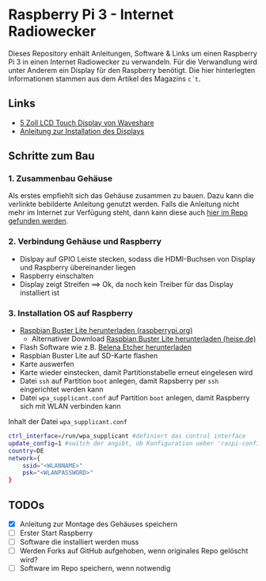 # Raspberry Pi 3 - Internet Radiowecker

Dieses Repository enhält Anleitungen, Software & Links um einen Raspberry Pi
3 in einen Internet Radiowecker zu verwandeln. Für die Verwandlung wird unter
Anderem ein Display für den Raspberry benötigt. Die hier hinterlegten
Informationen stammen aus dem Artikel des Magazins `c´t`.

## Links

- [5 Zoll LCD Touch Display von Waveshare](https://www.waveshare.com/5inch-hdmi-lcd-with-bicolor-case.htm)
- [Anleitung zur Installation des Displays](https://www.waveshare.com/img/devkit/accessories/5inch-HDMI-LCD-Bicolor-Holder/5inch-HDMI-LCD-Bicolor-Holder-LCD-assemble.jpg)

## Schritte zum Bau

### 1. Zusammenbau Gehäuse

Als erstes empfiehlt sich das Gehäuse zusammen zu bauen. Dazu kann die verlinkte bebilderte Anleitung genutzt werden.
Falls die Anleitung nicht mehr im Internet zur Verfügung steht, dann kann diese auch
[hier im Repo gefunden werden](assets/installation-case/5inch-HDMI-LCD-Bicolor-Holder-LCD-assemble.jpg).

### 2. Verbindung Gehäuse und Raspberry

- Dislpay auf GPIO Leiste stecken, sodass die HDMI-Buchsen von Display und Raspberry übereinander liegen
- Raspberry einschalten
- Display zeigt Streifen ==> Ok, da noch kein Treiber für das Display installiert ist

### 3. Installation OS auf Raspberry

- [Raspbian Buster Lite herunterladen (raspberrypi.org)](https://www.raspberrypi.org/downloads/raspbian/)
  - Alternativer Download [Raspbian Buster Lite herunterladen (heise.de)](https://www.heise.de/download/product/raspbian-91329)
- Flash Software wie z.B. [Belena Etcher herunterladen](https://www.balena.io/etcher/)
- Raspbian Buster Lite auf SD-Karte flashen
- Karte auswerfen
- Karte wieder einstecken, damit Partitionstabelle erneut eingelesen wird
- Datei `ssh` auf Partition `boot` anlegen, damit Rapsberry per `ssh` eingerichtet werden kann
- Datei `wpa_supplicant.conf` auf Partition `boot` anlegen, damit Raspberry sich mit WLAN verbinden kann

Inhalt der Datei `wpa_supplicant.conf`

```bash
ctrl_interface=/run/wpa_supplicant #definiert das control interface
update_config=1 #switch der angibt, ob Konfiguration ueber 'raspi-config' geaendert werden kann
country=DE
network={
    ssid="<WLANNAME>"
    psk="<WLANPASSWORD>"
}
```

## TODOs

- [x] Anleitung zur Montage des Gehäuses speichern
- [ ] Erster Start Raspberry
- [ ] Software die installiert werden muss
- [ ] Werden Forks auf GitHub aufgehoben, wenn originales Repo gelöscht wird?
- [ ] Software im Repo speichern, wenn notwendig
